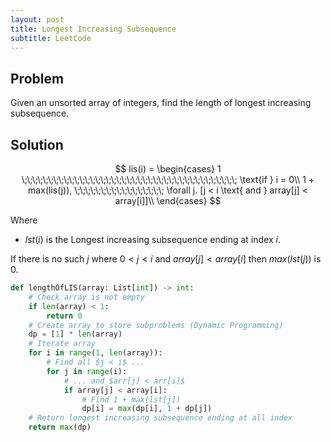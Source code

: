 ```yaml
---
layout: post
title: Longest Increasing Subsequence
subtitle: LeetCode
---
```


## Problem
Given an unsorted array of integers, find the length of longest increasing subsequence.

## Solution


$$
lis(i) =
\begin{cases}
1
\;\;\;\;\;\;\;\;\;\;\;\;\;\;\;\;\;\;\;\;\;\;\;\;\;\;\;\;\;\;\;\;\;\;\;\;\;\;\;\;\;
\text{if } i = 0\\
1 + max(lis(j)),
\;\;\;\;\;\;\;\;\;\;\;\;\;\;\;\;\;
\forall j. [j < i \text{ and } array[j] < array[i]]\\
\end{cases}
$$

Where
* $lst(i)$ is the Longest increasing subsequence ending at index $i$.

If there is no such $j$ where $0 < j < i$ and $array[j] < array[i]$ then $max(lst(j))$ is 0.

```python
def lengthOfLIS(array: List[int]) -> int:
    # Check array is not empty
    if len(array) < 1:
        return 0
    # Create array to store subproblems (Dynamic Programming)
    dp = [1] * len(array)
    # Iterate array
    for i in range(1, len(array)):
        # Find all $j < i$ ...
        for j in range(i):
            # ... and $arr[j] < arr[i]$
            if array[j] < array[i]:
                # Find 1 + max(lst[j])
                dp[i] = max(dp[i], 1 + dp[j])
    # Return longest increasing subsequence ending at all index
    return max(dp)
```
